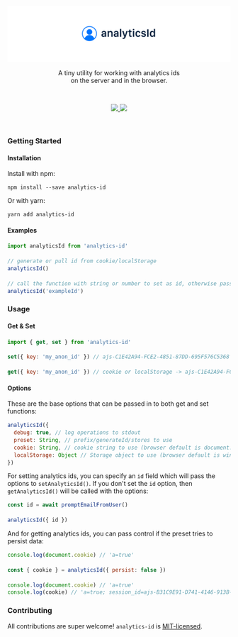 <p align="center">
  <a href="https://www.npmjs.com/package/analytics-id"><img src="./docs/images/banner.png?cache=1" alt="analyticsId" /></a>
</p>

<p align="center">
  A tiny utility for working with analytics ids<br/>
  on the server and in the browser.
</p>
<br/>

<p align="center">
  <a href="https://unpkg.com/analytics-id/lib/analytics-id.js">
    <img src="https://img.badgesize.io/https://unpkg.com/analytics-id/lib/analytics-id.js?compression=gzip&amp;label=analytics--id&cache=2">
  </a>
  <a href="https://www.npmjs.com/package/analytics-id">
    <img src="https://img.shields.io/npm/v/analytics-id.svg?maxAge=3600&label=analytics-id&colorB=007ec6">
  </a>
</p>
<br/>

### Getting Started

#### Installation

Install with npm:

```shell
npm install --save analytics-id
```

Or with yarn:

```shell
yarn add analytics-id
```

#### Examples

```javascript
import analyticsId from 'analytics-id'

// generate or pull id from cookie/localStorage
analyticsId()

// call the function with string or number to set as id, otherwise pass in options
analyticsId('exampleId')
```

### Usage

#### Get & Set

```javascript
import { get, set } from 'analytics-id'

set({ key: 'my_anon_id' }) // ajs-C1E42A94-FCE2-4851-87DD-695F576C5368 -> cookie or localStorage

get({ key: 'my_anon_id' }) // cookie or localStorage -> ajs-C1E42A94-FCE2-4851-87DD-695F576C5368
```

#### Options

These are the base options that can be passed in to both get and set functions:

```javascript
analyticsId({
  debug: true, // log operations to stdout
  preset: String, // prefix/generateId/stores to use
  cookie: String, // cookie string to use (browser default is document.cookie)
  localStorage: Object // Storage object to use (browser default is window.localStorage)
})
```

For setting analytics ids, you can specify an `id` field which will pass the options to `setAnalyticsId()`. If you don't set the `id` option, then `getAnalyticsId()` will be called with the options:

```javascript
const id = await promptEmailFromUser()

analyticsId({ id })
```

And for getting analytics ids, you can pass control if the preset tries to persist data:

```javascript
console.log(document.cookie) // 'a=true'

const { cookie } = analyticsId({ persist: false })

console.log(document.cookie) // 'a=true'
console.log(cookie) // 'a=true; session_id=ajs-B31C9E91-D741-4146-913B-0E80199648D0'
```

### Contributing

All contributions are super welcome! `analytics-id` is [MIT-licensed](./license).
